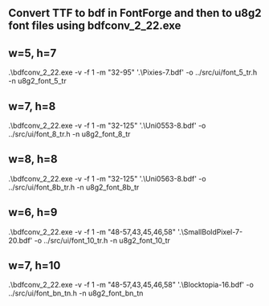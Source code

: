 ## Convert TTF to bdf in FontForge and then to u8g2 font files using bdfconv_2_22.exe

## w=5, h=7
.\bdfconv_2_22.exe -v -f 1 -m "32-95" '.\Pixies-7.bdf' -o ../src/ui/font_5_tr.h  -n u8g2_font_5_tr


## w=7, h=8
.\bdfconv_2_22.exe -v -f 1 -m "32-125" '.\Uni0553-8.bdf' -o ../src/ui/font_8_tr.h  -n u8g2_font_8_tr

## w=8, h=8
.\bdfconv_2_22.exe -v -f 1 -m "32-125" '.\Uni0563-8.bdf' -o ../src/ui/font_8b_tr.h  -n u8g2_font_8b_tr




## w=6, h=9
.\bdfconv_2_22.exe -v -f 1 -m "48-57,43,45,46,58" '.\SmallBoldPixel-7-20.bdf' -o ../src/ui/font_10_tr.h  -n u8g2_font_10_tr


## w=7, h=10
.\bdfconv_2_22.exe -v -f 1 -m "48-57,43,45,46,58" '.\Blocktopia-16.bdf' -o ../src/ui/font_bn_tn.h  -n u8g2_font_bn_tn

